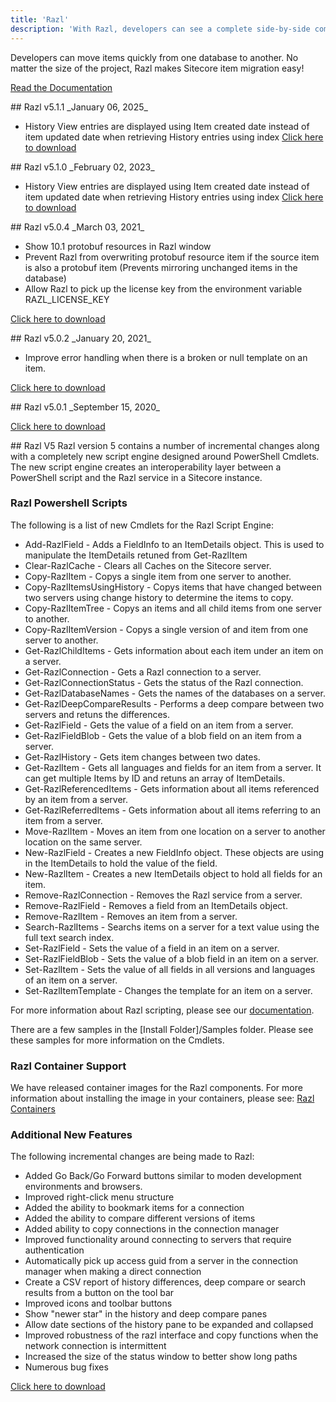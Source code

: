 ```yaml
---
title: 'Razl'
description: 'With Razl, developers can see a complete side-by-side comparison between two Sitecore databases and clearly and easily see features that are missing or not current.'
---
```


Developers can move items quickly from one database to another. No matter the size of the project, Razl makes Sitecore item migration easy!

[Read the Documentation](http://hedgehogdevelopment.github.io/razl/index.html)

<Card variant='outlineRaised' px={0} mb={8}>
<CardHeader>
## Razl v5.1.1
</CardHeader>
<CardBody>
_January 06, 2025_

*   History View entries are displayed using Item created date instead of item updated date when retrieving History entries using index
[Click here to download](https://scdp.blob.core.windows.net/downloads/Razl/Razl%205.1.1.zip)
</CardBody>

</Card>

<Card variant='outlineRaised' px={0} mb={8}>
<CardHeader>
## Razl v5.1.0
</CardHeader>
<CardBody>
_February 02, 2023_

*   History View entries are displayed using Item created date instead of item updated date when retrieving History entries using index
[Click here to download](https://scdp.blob.core.windows.net/downloads/Razl/Razl%205.1.0.zip)
</CardBody>

</Card>

<Card variant='outlineRaised' px={0} mb={8}>
<CardHeader>
## Razl v5.0.4
</CardHeader>
<CardBody>
_March 03, 2021_

*   Show 10.1 protobuf resources in Razl window
*   Prevent Razl from overwriting protobuf resource item if the source item is also a protobuf item (Prevents mirroring unchanged items in the database)
*   Allow Razl to pick up the license key from the environment variable RAZL\_LICENSE\_KEY

[Click here to download](https://scdp.blob.core.windows.net/downloads/Razl/Razl%205.0.4.zip)
</CardBody>
</Card>

<Card variant='outlineRaised' px={0} mb={8}>
<CardHeader>
## Razl v5.0.2
</CardHeader>
<CardBody>
_January 20, 2021_

*   Improve error handling when there is a broken or null template on an item.

[Click here to download](https://scdp.blob.core.windows.net/downloads/Razl/Razl%205.0.2.zip)
</CardBody>
</Card>

<Card variant='outlineRaised' px={0} mb={8}>
<CardHeader>
## Razl v5.0.1
</CardHeader>
<CardBody>
_September 15, 2020_

[Click here to download](https://scdp.blob.core.windows.net/downloads/Razl/Razl%205.0.1.zip)
</CardBody>
</Card>

<Card variant='outlineRaised' px={0} mb={8}>
<CardHeader>
## Razl V5
</CardHeader>
<CardBody>
Razl version 5 contains a number of incremental changes along with a completely new script engine designed around PowerShell Cmdlets. The new script engine creates an interoperability layer between a PowerShell script and the Razl service in a Sitecore instance.

### Razl Powershell Scripts

The following is a list of new Cmdlets for the Razl Script Engine:

*   Add-RazlField - Adds a FieldInfo to an ItemDetails object. This is used to manipulate the ItemDetails retuned from Get-RazlItem
*   Clear-RazlCache - Clears all Caches on the Sitecore server.
*   Copy-RazlItem - Copys a single item from one server to another.
*   Copy-RazlItemsUsingHistory - Copys items that have changed between two servers using change history to determine the items to copy.
*   Copy-RazlItemTree - Copys an items and all child items from one server to another.
*   Copy-RazlItemVersion - Copys a single version of and item from one server to another.
*   Get-RazlChildItems - Gets information about each item under an item on a server.
*   Get-RazlConnection - Gets a Razl connection to a server.
*   Get-RazlConnectionStatus - Gets the status of the Razl connection.
*   Get-RazlDatabaseNames - Gets the names of the databases on a server.
*   Get-RazlDeepCompareResults - Performs a deep compare between two servers and retuns the differences.
*   Get-RazlField - Gets the value of a field on an item from a server.
*   Get-RazlFieldBlob - Gets the value of a blob field on an item from a server.
*   Get-RazlHistory - Gets item changes between two dates.
*   Get-RazlItem - Gets all languages and fields for an item from a server. It can get multiple Items by ID and retuns an array of ItemDetails.
*   Get-RazlReferencedItems - Gets information about all items referenced by an item from a server.
*   Get-RazlReferredItems - Gets information about all items referring to an item from a server.
*   Move-RazlItem - Moves an item from one location on a server to another location on the same server.
*   New-RazlField - Creates a new FieldInfo object. These objects are using in the ItemDetails to hold the value of the field.
*   New-RazlItem - Creates a new ItemDetails object to hold all fields for an item.
*   Remove-RazlConnection - Removes the Razl service from a server.
*   Remove-RazlField - Removes a field from an ItemDetails object.
*   Remove-RazlItem - Removes an item from a server.
*   Search-RazlItems - Searchs items on a server for a text value using the full text search index.
*   Set-RazlField - Sets the value of a field in an item on a server.
*   Set-RazlFieldBlob - Sets the value of a blob field in an item on a server.
*   Set-RazlItem - Sets the value of all fields in all versions and languages of an item on a server.
*   Set-RazlItemTemplate - Changes the template for an item on a server.

For more information about Razl scripting, please see our [documentation](http://hedgehogdevelopment.github.io/razl/script.html). 

There are a few samples in the \[Install Folder\]/Samples folder. Please see these samples for more information on the Cmdlets.

### Razl Container Support
We have released container images for the Razl components. For more information about installing the image in your containers, please see: [Razl Containers](http://hedgehogdevelopment.github.io/razl/containers.html)

### Additional New Features

The following incremental changes are being made to Razl:

*   Added Go Back/Go Forward buttons similar to moden development environments and browsers.
*   Improved right-click menu structure
*   Added the ability to bookmark items for a connection
*   Added the ability to compare different versions of items
*   Added ability to copy connections in the connection manager
*   Improved functionality around connecting to servers that require authentication
*   Automatically pick up access guid from a server in the connection manager when making a direct connection
*   Create a CSV report of history differences, deep compare or search results from a button on the tool bar
*   Improved icons and toolbar buttons
*   Show "newer star" in the history and deep compare panes
*   Allow date sections of the history pane to be expanded and collapsed
*   Improved robustness of the razl interface and copy functions when the network connection is intermittent
*   Increased the size of the status window to better show long paths
*   Numerous bug fixes

[Click here to download](https://scdp.blob.core.windows.net/downloads/Razl/Razl%205.0.1.zip)
</CardBody>
</Card>
